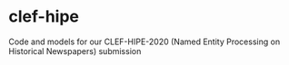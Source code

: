 # clef-hipe
Code and models for our CLEF-HIPE-2020 (Named Entity Processing on Historical Newspapers) submission
